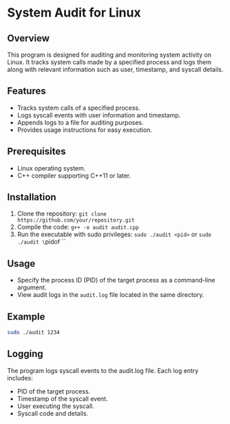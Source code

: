 # System Audit for Linux

## Overview
This program is designed for auditing and monitoring system activity on Linux. It tracks system calls made by a specified process and logs them along with relevant information such as user, timestamp, and syscall details.

## Features
- Tracks system calls of a specified process.
- Logs syscall events with user information and timestamp.
- Appends logs to a file for auditing purposes.
- Provides usage instructions for easy execution.

## Prerequisites
- Linux operating system.
- C++ compiler supporting C++11 or later.

## Installation
1. Clone the repository: `git clone https://github.com/your/repository.git`
2. Compile the code: `g++ -o audit audit.cpp`
3. Run the executable with sudo privileges: `sudo ./audit <pid>` or `sudo ./audit \`pidof <process name>\``

## Usage
- Specify the process ID (PID) of the target process as a command-line argument.
- View audit logs in the `audit.log` file located in the same directory.

## Example
```bash
sudo ./audit 1234
```

## Logging
The program logs syscall events to the audit.log file. Each log entry includes:

- PID of the target process.
- Timestamp of the syscall event.
- User executing the syscall.
- Syscall code and details.